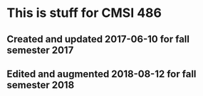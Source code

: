 # This is stuff for CMSI 486
## Created and updated 2017-06-10 for fall semester 2017
## Edited and augmented 2018-08-12 for fall semester 2018

